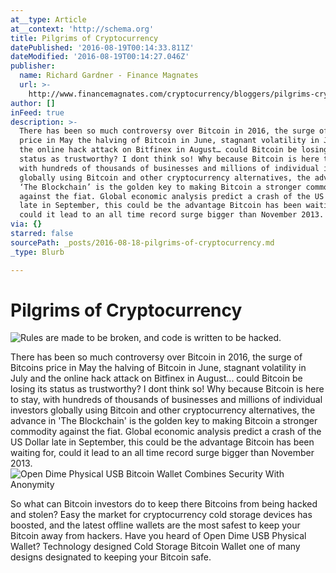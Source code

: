 ```yaml
---
at__type: Article
at__context: 'http://schema.org'
title: Pilgrims of Cryptocurrency
datePublished: '2016-08-19T00:14:33.811Z'
dateModified: '2016-08-19T00:14:27.046Z'
publisher:
  name: Richard Gardner - Finance Magnates
  url: >-
    http://www.financemagnates.com/cryptocurrency/bloggers/pilgrims-cryptocurrency-safety-not-guaranteed/
author: []
inFeed: true
description: >-
  There has been so much controversy over Bitcoin in 2016, the surge of Bitcoins
  price in May the halving of Bitcoin in June, stagnant volatility in July and
  the online hack attack on Bitfinex in August… could Bitcoin be losing its
  status as trustworthy? I dont think so! Why because Bitcoin is here to stay,
  with hundreds of thousands of businesses and millions of individual investors
  globally using Bitcoin and other cryptocurrency alternatives, the advance in
  ‘The Blockchain’ is the golden key to making Bitcoin a stronger commodity
  against the fiat. Global economic analysis predict a crash of the US Dollar
  late in September, this could be the advantage Bitcoin has been waiting for,
  could it lead to an all time record surge bigger than November 2013.
via: {}
starred: false
sourcePath: _posts/2016-08-18-pilgrims-of-cryptocurrency.md
_type: Blurb

---
```

# **Pilgrims of Cryptocurrency**
![Rules are made to be broken, and code is written to be hacked.](https://the-grid-user-content.s3-us-west-2.amazonaws.com/efc59d78-cbfc-4adf-85f6-ae04c3316859.jpg)

There has been so much controversy over Bitcoin in 2016, the surge of Bitcoins price in May the halving of Bitcoin in June, stagnant volatility in July and the online hack attack on Bitfinex in August... could Bitcoin be losing its status as trustworthy? I dont think so! Why because Bitcoin is here to stay, with hundreds of thousands of businesses and millions of individual investors globally using Bitcoin and other cryptocurrency alternatives, the advance in 'The Blockchain' is the golden key to making Bitcoin a stronger commodity against the fiat. Global economic analysis predict a crash of the US Dollar late in September, this could be the advantage Bitcoin has been waiting for, could it lead to an all time record surge bigger than November 2013\.
![Open Dime Physical USB Bitcoin Wallet Combines Security With Anonymity ](https://the-grid-user-content.s3-us-west-2.amazonaws.com/bfba9d06-d085-49d8-be23-6c2945c308c1.jpg)

So what can Bitcoin investors do to keep there Bitcoins from being hacked and stolen? Easy the market for cryptocurrency cold storage devices has boosted, and the latest offline wallets are the most safest to keep your Bitcoin away from hackers. Have you heard of Open Dime USB Physical Wallet? Technology designed Cold Storage Bitcoin Wallet one of many designs designated to keeping your Bitcoin safe.